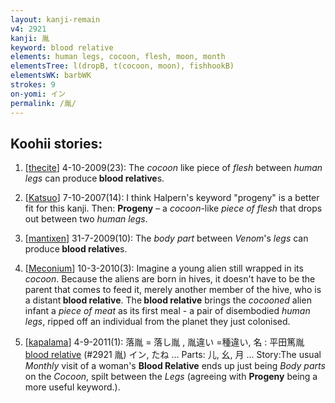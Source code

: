 ```yaml
---
layout: kanji-remain
v4: 2921
kanji: 胤
keyword: blood relative
elements: human legs, cocoon, flesh, moon, month
elementsTree: l(dropB, t(cocoon, moon), fishhookB)
elementsWK: barbWK
strokes: 9
on-yomi: イン
permalink: /胤/
---
```


## Koohii stories: 

1) [<a href="http://kanji.koohii.com/profile/thecite">thecite</a>] 4-10-2009(23): The <em>cocoon</em> like piece of <em>flesh</em> between <em>human legs</em> can produce<strong> blood relative</strong>s.

2) [<a href="http://kanji.koohii.com/profile/Katsuo">Katsuo</a>] 7-10-2007(14): I think Halpern&#039;s keyword &quot;progeny&quot; is a better fit for this kanji. Then: <strong>Progeny</strong> – a <em>cocoon</em>-like <em>piece of flesh</em> that drops out between two <em>human legs</em>.

3) [<a href="http://kanji.koohii.com/profile/mantixen">mantixen</a>] 31-7-2009(10): The <em>body part</em> between <em>Venom</em>&#039;s <em>legs</em> can produce<strong> blood relative</strong>s.

4) [<a href="http://kanji.koohii.com/profile/Meconium">Meconium</a>] 10-3-2010(3): Imagine a young alien still wrapped in its <em>cocoon</em>. Because the aliens are born in hives, it doesn&#039;t have to be the parent that comes to feed it, merely another member of the hive, who is a distant<strong> blood relative</strong>. The<strong> blood relative</strong> brings the <em>cocooned</em> alien infant a <em>piece of meat</em> as its first meal - a pair of disembodied <em>human legs</em>, ripped off an individual from the planet they just colonised.

5) [<a href="http://kanji.koohii.com/profile/kapalama">kapalama</a>] 4-9-2011(1): 落胤 = 落し胤 , 胤違い =種違い, 名 : 平田篤胤 <a href="../v4/2921.html">blood relative</a> (#2921 胤) イン, たね ... Parts: 儿, 幺, 月 ... Story:The usual <em>Monthly</em> visit of a woman&#039;s <strong>Blood Relative</strong> ends up just being <em>Body parts</em> on the <em>Cocoon</em>, spilt between the <em>Legs</em> (agreeing with <strong>Progeny</strong> being a more useful keyword.).

